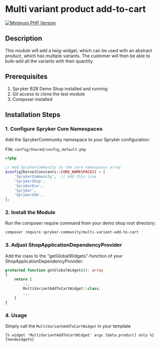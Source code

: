 # Multi variant product add-to-cart
[![Minimum PHP Version](https://img.shields.io/badge/php-%3E%3D%208.2-8892BF.svg)](https://php.net/)



## Description

This module will add a twig-widget, which can be used with an abstract product, which has multiple variants.
The customer will then be able to bulk-add all the variants with their quantity.


## Prerequisites

1. Spryker B2B Demo Shop installed and running
2. Git access to clone the test module
3. Composer installed


## Installation Steps

### 1. Configure Spryker Core Namespaces

Add the SprykerCommunity namespace to your Spryker configuration:

File: `config/Shared/config_default.php`

```php
<?php

// Add SprykerCommunity to the core namespaces array
$config[KernelConstants::CORE_NAMESPACES] = [
    'SprykerCommunity',  // Add this line
    'SprykerShop',
    'SprykerEco',
    'Spryker',
    'SprykerSdk',
];
```

### 2. Install the Module

Run the composer require command from your demo shop root directory:

```bash
composer require spryker-community/multi-variant-add-to-cart
```

### 3. Adjust ShopApplicationDependencyProvider

Add the class to the "getGlobalWidgets"-function of your ShopApplicationDependencyProvider:

```php
protected function getGlobalWidgets(): array
{
    return [
        ...
        MultiVariantAddToCartWidget::class,
        ...
    ]
}
```

### 4. Usage

Simply call the  ```MultiVariantAddToCartWidget``` in your template

```
{% widget 'MultiVariantAddToCartWidget' args [data.product] only %}{%endwidget%}
```
